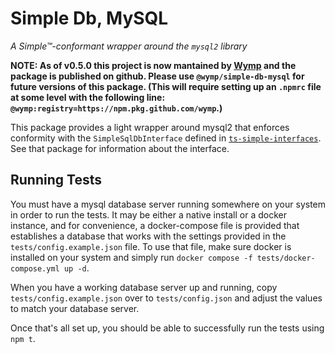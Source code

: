 Simple Db, MySQL
=================================================================================================

_A Simple™-conformant wrapper around the `mysql2` library_

**NOTE: As of v0.5.0 this project is now mantained by [Wymp](https://github.com/wymp) and the
package is published on github. Please use `@wymp/simple-db-mysql` for future versions of this
package. (This will require setting up an `.npmrc` file at some level with the following line:
`@wymp:registry=https://npm.pkg.github.com/wymp`.)**

This package provides a light wrapper around mysql2 that enforces conformity
with the `SimpleSqlDbInterface` defined in
[`ts-simple-interfaces`](https://github.com/wymp/ts-simple-interfaces/tree/current/packages/ts-simple-interfaces).
See that package for information about the interface.

## Running Tests

You must have a mysql database server running somewhere on your system in order to run the tests.
It may be either a native install or a docker instance, and for convenience, a docker-compose file
is provided that establishes a database that works with the settings provided in the
`tests/config.example.json` file. To use that file, make sure docker is installed on your system
and simply run `docker compose -f tests/docker-compose.yml up -d`.

When you have a working database server up and running, copy `tests/config.example.json` over to
`tests/config.json` and adjust the values to match your database server.

Once that's all set up, you should be able to successfully run the tests using `npm t`.

